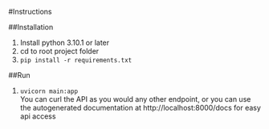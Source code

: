 #Instructions

##Installation
1. Install python 3.10.1 or later
2. cd to root project folder
3. `pip install -r requirements.txt`

##Run
1. `uvicorn main:app`\
You can curl the API as you would any other endpoint, or you can use the autogenerated documentation at http://localhost:8000/docs for easy api access
